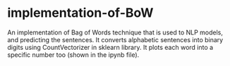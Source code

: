 # implementation-of-BoW
An implementation of Bag of Words technique that is used to NLP models, and predicting the sentences.
It converts alphabetic sentences into binary digits using CountVectorizer in sklearn library. 
It plots each word into a specific number too (shown in the ipynb file).
